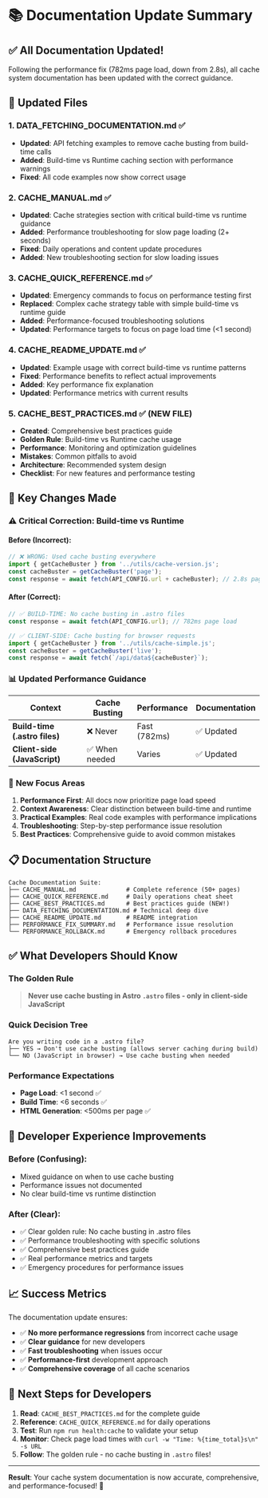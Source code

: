 # 📚 Documentation Update Summary

## ✅ **All Documentation Updated!**

Following the performance fix (782ms page load, down from 2.8s), all cache system documentation has been updated with the correct guidance.

## 📝 **Updated Files**

### 1. **DATA_FETCHING_DOCUMENTATION.md** ✅
- **Updated**: API fetching examples to remove cache busting from build-time calls
- **Added**: Build-time vs Runtime caching section with performance warnings
- **Fixed**: All code examples now show correct usage

### 2. **CACHE_MANUAL.md** ✅  
- **Updated**: Cache strategies section with critical build-time vs runtime guidance
- **Added**: Performance troubleshooting for slow page loading (2+ seconds)
- **Fixed**: Daily operations and content update procedures
- **Added**: New troubleshooting section for slow loading issues

### 3. **CACHE_QUICK_REFERENCE.md** ✅
- **Updated**: Emergency commands to focus on performance testing first
- **Replaced**: Complex cache strategy table with simple build-time vs runtime guide
- **Added**: Performance-focused troubleshooting solutions
- **Updated**: Performance targets to focus on page load time (<1 second)

### 4. **CACHE_README_UPDATE.md** ✅
- **Updated**: Example usage with correct build-time vs runtime patterns
- **Fixed**: Performance benefits to reflect actual improvements
- **Added**: Key performance fix explanation
- **Updated**: Performance metrics with current results

### 5. **CACHE_BEST_PRACTICES.md** ✅ **(NEW FILE)**
- **Created**: Comprehensive best practices guide
- **Golden Rule**: Build-time vs Runtime cache usage
- **Performance**: Monitoring and optimization guidelines  
- **Mistakes**: Common pitfalls to avoid
- **Architecture**: Recommended system design
- **Checklist**: For new features and performance testing

## 🔑 **Key Changes Made**

### ⚠️ **Critical Correction: Build-time vs Runtime**

#### **Before** (Incorrect):
```javascript
// ❌ WRONG: Used cache busting everywhere
import { getCacheBuster } from '../utils/cache-version.js';
const cacheBuster = getCacheBuster('page');
const response = await fetch(API_CONFIG.url + cacheBuster); // 2.8s page load
```

#### **After** (Correct):
```javascript
// ✅ BUILD-TIME: No cache busting in .astro files
const response = await fetch(API_CONFIG.url); // 782ms page load

// ✅ CLIENT-SIDE: Cache busting for browser requests
import { getCacheBuster } from '../utils/cache-simple.js';
const cacheBuster = getCacheBuster('live');
const response = await fetch(`/api/data${cacheBuster}`);
```

### 📊 **Updated Performance Guidance**

| Context | Cache Busting | Performance | Documentation |
|---------|---------------|-------------|---------------|
| **Build-time (.astro files)** | ❌ Never | Fast (782ms) | ✅ Updated |
| **Client-side (JavaScript)** | ✅ When needed | Varies | ✅ Updated |

### 🎯 **New Focus Areas**

1. **Performance First**: All docs now prioritize page load speed
2. **Context Awareness**: Clear distinction between build-time and runtime
3. **Practical Examples**: Real code examples with performance implications
4. **Troubleshooting**: Step-by-step performance issue resolution
5. **Best Practices**: Comprehensive guide to avoid common mistakes

## 📋 **Documentation Structure**

```
Cache Documentation Suite:
├── CACHE_MANUAL.md              # Complete reference (50+ pages)
├── CACHE_QUICK_REFERENCE.md     # Daily operations cheat sheet  
├── CACHE_BEST_PRACTICES.md      # Best practices guide (NEW!)
├── DATA_FETCHING_DOCUMENTATION.md # Technical deep dive
├── CACHE_README_UPDATE.md       # README integration
├── PERFORMANCE_FIX_SUMMARY.md   # Performance issue resolution
└── PERFORMANCE_ROLLBACK.md      # Emergency rollback procedures
```

## ✅ **What Developers Should Know**

### **The Golden Rule**
> **Never use cache busting in Astro `.astro` files - only in client-side JavaScript**

### **Quick Decision Tree**
```
Are you writing code in a .astro file?
├── YES → Don't use cache busting (allows server caching during build)
└── NO (JavaScript in browser) → Use cache busting when needed
```

### **Performance Expectations**
- **Page Load**: <1 second ✅
- **Build Time**: <6 seconds ✅  
- **HTML Generation**: <500ms per page ✅

## 🚀 **Developer Experience Improvements**

### **Before** (Confusing):
- Mixed guidance on when to use cache busting
- Performance issues not documented
- No clear build-time vs runtime distinction

### **After** (Clear):
- ✅ Clear golden rule: No cache busting in .astro files
- ✅ Performance troubleshooting with specific solutions
- ✅ Comprehensive best practices guide
- ✅ Real performance metrics and targets
- ✅ Emergency procedures for performance issues

## 📈 **Success Metrics**

The documentation update ensures:

- ✅ **No more performance regressions** from incorrect cache usage
- ✅ **Clear guidance** for new developers
- ✅ **Fast troubleshooting** when issues occur
- ✅ **Performance-first** development approach
- ✅ **Comprehensive coverage** of all cache scenarios

## 🎯 **Next Steps for Developers**

1. **Read**: `CACHE_BEST_PRACTICES.md` for the complete guide
2. **Reference**: `CACHE_QUICK_REFERENCE.md` for daily operations
3. **Test**: Run `npm run health:cache` to validate your setup
4. **Monitor**: Check page load times with `curl -w "Time: %{time_total}s\n" -s URL`
5. **Follow**: The golden rule - no cache busting in `.astro` files!

---

**Result**: Your cache system documentation is now accurate, comprehensive, and performance-focused! 🎉
